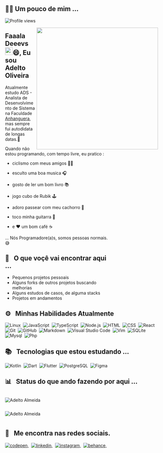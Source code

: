 <!-- ABOUT -->
## 👨‍💻 Um pouco de mim ...

<p align="left"> <img src="https://komarev.com/ghpvc/?username=otleda&color=orange" alt="Profile views" /> </p>

<img align="right" height="400em" src="https://raw.githubusercontent.com/gist/otleda/19d7138635f92882c5b737a1c59cabd3/raw/22a96180adb5104f66293d62735a2021c7d61bdf/crachaMascote.svg"/>

<div style="width: 70%">

<h2 align="left">Faaala Deeevs <img src="https://raw.githubusercontent.com/kaueMarques/kaueMarques/master/hi.gif" width="25px">😄, Eu sou Adelto Oliveira</h2>

Atualmente estudo ADS - Analista de Desenvolvimento de Sistema na Faculdade [Anhanguera](https://www.colaboraread.com.br/), mas sempre fui autodidata de longas datas.🚀 

Quando não estou programando, com tempo livre, eu pratico :

- ciclismo com meus amigos  🚴‍♂️

- esculto uma boa musica 🎧

- gosto de ler um bom livro 📚
 
- jogo cubo de Rubik 🕹️

- adoro passear com meu cachorro 🦮

- toco minha guitarra 🎸

- e ❤️ um bom café  ☕


... Nós Programadore(a)s, somos pessoas normais. 😅 

## 🔎 &nbsp; O que voçê vai encontrar aqui ...

- Pequenos projetos pessoais
- Alguns forks de outros projetos buscando melhorias
- Alguns estudos de casos, de alguma stacks
- Projetos em andamentos

</div>

<!-- SKILLS: -->
## ⚙️ &nbsp; Minhas Habilidades Atualmente

![Linux](https://img.shields.io/badge/-Linux-05122A?style=flat&logo=linux)&nbsp;
![JavaScript](https://img.shields.io/badge/-JavaScript-05122A?style=flat&logo=javascript)&nbsp;
![TypeScript](https://img.shields.io/badge/-Typescript-05122A?style=flat&logo=typescript)&nbsp;
![Node.js](https://img.shields.io/badge/-Node.js-05122A?style=flat&logo=node.js)&nbsp;
![HTML](https://img.shields.io/badge/-HTML-05122A?style=flat&logo=HTML5)&nbsp;
![CSS](https://img.shields.io/badge/-CSS-05122A?style=flat&logo=CSS3&logoColor=1572B6)&nbsp;
![React](https://img.shields.io/badge/-React-05122A?style=flat&logo=react)&nbsp;
![Git](https://img.shields.io/badge/-Git-05122A?style=flat&logo=git)&nbsp;
![GitHub](https://img.shields.io/badge/-GitHub-05122A?style=flat&logo=github)&nbsp;
![Markdown](https://img.shields.io/badge/-Markdown-05122A?style=flat&logo=markdown)&nbsp;
![Visual Studio Code](https://img.shields.io/badge/-Visual%20Studio%20Code-05122A?style=flat&logo=visual-studio-code&logoColor=007ACC)&nbsp;
![Vim](https://img.shields.io/badge/-Viml%20Studio%20Code-05122A?style=flat&logo=vim&logoColor=007ACC)&nbsp;
![SQLite](https://img.shields.io/badge/-SQLite-05122A?style=flat&logo=sqlite)&nbsp;
![Mysql](https://img.shields.io/badge/-Mysql-05122A?style=flat&logo=mysql)&nbsp;
![Php](https://img.shields.io/badge/-Php-05122A?style=flat&logo=php)&nbsp;


<!-- STUDING: -->
## 📚 &nbsp; Tecnologias que estou estudando ...

![Kotlin](https://img.shields.io/badge/-Kotlin-05122A?style=flat&logo=kotlin)&nbsp;
![Dart](https://img.shields.io/badge/-dart-05122A?style=flat&logo=dart)&nbsp;
![Flutter](https://img.shields.io/badge/-flutter-05122A?style=flat&logo=flutter)&nbsp;
![PostgreSQL](https://img.shields.io/badge/-PostgreSQL-05122A?style=flat&logo=postgresql)&nbsp;
![Figma](https://img.shields.io/badge/-Figma-05122A?style=flat&logo=figma)&nbsp;



<!-- GRAPHIC STATUS: -->
## 📊 &nbsp; Status do que ando fazendo por aqui ...

<img src="https://github-readme-stats.vercel.app/api?username=otleda&count_private=true&show_icons=true&theme=dracula&icon_color=268bd2&title_color=268bd2" alt="Adelto Almeida" style="padding: 1em 0"/>

<br>

<img src="https://github-readme-stats.vercel.app/api/top-langs/?username=otleda&layout=compact&theme=dracula&title_color=268bd2" alt="Adelto Almeida" style="padding: 1em 0"/>


<!-- SOCIAL MEDIA: -->
## 🤝 &nbsp; Me encontra nas redes sociais.
<a href="https://codepen.io/MonkeyCode-Otleda/" target="_blank">
  <img align="center" src="https://img.shields.io/badge/otleda-05122A?style=flat&logo=codepen" alt="codepen"/>
</a>&nbsp;
<a href="https://www.linkedin.com/in/adelto-almeida-03975928/" target="_blank">
  <img align="center" src="https://img.shields.io/badge/-adelto_almeida-05122A?style=flat&logo=linkedin" alt="linkedin"/>
</a>&nbsp;
<a href="https://instagram.com/adtodev" target="_blank">
 <img align="center" src="https://img.shields.io/badge/-adtodev-05122A?style=flat&logo=instagram" alt="instagram"/>
</a>&nbsp;
<a href="https://www.behance.net/adtoUxUiDesign" target="_blank">
 <img align="center" src="https://img.shields.io/badge/-adtoUxUiDesign-05122A?style=flat&logo=behance" alt="behance"/>
</a>&nbsp;


